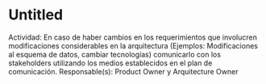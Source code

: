 # Untitled

Actividad: En caso de haber cambios en los requerimientos que involucren modificaciones considerables en la arquitectura (Ejemplos: Modificaciones al esquema de datos, cambiar tecnologías) comunicarlo con los stakeholders utilizando los medios establecidos en el plan de comunicación.
Responsable(s): Product Owner y Arquitecture Owner